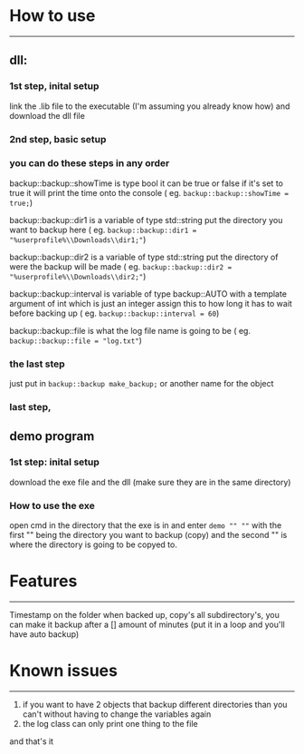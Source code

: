#					                	How to use
------------------------------------------------------------------------------
## dll:

### 1st step, inital setup
link the .lib file to the executable (I'm assuming you already know how) and download the dll file                                                                                                

### 2nd step, basic setup
### you can do these steps in any order
backup::backup::showTime is type bool it can be true or false if it's set to true it will print the time onto the console ( eg. `backup::backup::showTime = true;`)

backup::backup::dir1 is a variable of type std::string put the directory you want to backup here ( eg. `backup::backup::dir1 = "%userprofile%\\Downloads\\dir1;"`)

backup::backup::dir2 is a variable of type std::string put the directory of were the backup will be made ( eg. `backup::backup::dir2 = "%userprofile%\\Downloads\\dir2;"`)

backup::backup::interval is variable of type backup::AUTO with a template argument of int which is just an integer assign this to how long it has to wait before backing up ( eg. `backup::backup::interval = 60`)
  
backup::backup::file is what the log file name is going to be ( eg. `backup::backup::file = "log.txt"`)

### the last step

just put in `backup::backup make_backup;` or another name for the object
  
### last step, 
  
## demo program
### 1st step: inital setup
download the exe file and the dll (make sure they are in the same directory)

### How to use the exe
open cmd in the directory that the exe is in and enter `demo "" ""` with the first "" being the directory you want to backup (copy) and the second "" is where the directory is going to be copyed to.
#                              Features
------------------------------------------------------------------------------
Timestamp on the folder when backed up,
copy's all subdirectory's,
you can make it backup after a [] amount of minutes (put it in a loop and you'll have auto backup)

#                            Known issues
------------------------------------------------------------------------------
1. if you want to have 2 objects that backup different directories than you can't without having to change the variables again
2. the log class can only print one thing to the file

and that's it
